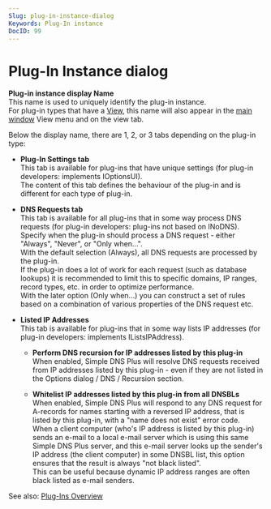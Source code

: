 ```yaml
---
Slug: plug-in-instance-dialog
Keywords: Plug-In instance
DocID: 99
---
```

# Plug-In Instance dialog

**Plug-in instance display Name**\
This name is used to uniquely identify the plug-in instance.\
For plug-in types that have a [View](wd_views.md), this name will also appear in the [main window](wd_mainscreen.md) View menu and on the view tab.

Below the display name, there are 1, 2, or 3 tabs depending on the plug-in type:

- **Plug-In Settings tab**\
This tab is available for plug-ins that have unique settings (for plug-in developers: implements IOptionsUI).\
The content of this tab defines the behaviour of the plug-in and is different for each type of plug-in.

- **DNS Requests tab**\
This tab is available for all plug-ins that in some way process DNS requests (for plug-in developers: plug-ins not based on INoDNS).\
Specify when the plug-in should process a DNS request - either "Always", "Never", or "Only when...".\
With the default selection (Always), all DNS requests are processed by the plug-in.\
If the plug-in does a lot of work for each request (such as database lookups) it is recommended to limit this to specific domains, IP ranges, record types, etc. in order to optimize performance.\
With the later option (Only when...) you can construct a set of rules based on a combination of various properties of the DNS request etc.

- **Listed IP Addresses**\
This tab is available for plug-ins that in some way lists IP addresses (for plug-in developers: implements IListsIPAddress).

    - **Perform DNS recursion for IP addresses listed by this plug-in**\
    When enabled, Simple DNS Plus will resolve DNS requests received from IP addresses listed by this plug-in - even if they are not listed in the Options dialog / DNS / Recursion section.

    - **Whitelist IP addresses listed by this plug-in from all DNSBLs**\
    When enabled, Simple DNS Plus will respond to any DNS request for A-records for names starting with a reversed IP address, that is listed by this plug-in, with a "name does not exist" error code.\
    When a client computer (who's IP address is listed by this plug-in) sends an e-mail to a local e-mail server which is using this same Simple DNS Plus server, and this e-mail server looks up the sender's IP address (the client computer) in some DNSBL list, this option ensures that the result is always "not black listed".\
    This can be useful because dynamic IP address ranges are often black listed as e-mail senders.


See also: [Plug-Ins Overview](pi_overview.md)

